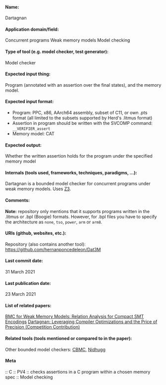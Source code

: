 #### Name:
Dartagnan

#### Application domain/field:
Concurrent programs
Weak memory models
Model checking

#### Type of tool (e.g. model checker, test generator):
Model checker

#### Expected input thing:
Program (annotated with an assertion over the final states), and the memory model.

#### Expected input format:
- Program: PPC, x86, AArch64 assembly, subset of C11, or own .pts format (all limited to the subsets supported by Herd's .litmus format)
- Assertion in program should be written with the SVCOMP command: `__VERIFIER_assert`
- Memory model: CAT

#### Expected output:
Whether the written assertion holds for the program under the specified memory model

#### Internals (tools used, frameworks, techniques, paradigms, ...):
Dartagnan is a bounded model checker for concurrent programs under weak memory models.
Uses [Z3](../Solvers/SMT/Z3.md).

#### Comments:
**Note:** repository only mentions that it supports programs written in the .litmus or .bpl (Boogie) formats. However, for .bpl files you have to specify the architecture as `none`, `tso`, `power`, `arm` or `arm8`.

#### URIs (github, websites, etc.):
Repository (also contains another tool): https://github.com/hernanponcedeleon/Dat3M

#### Last commit date:
31 March 2021

#### Last publication date:
23 March 2021

#### List of related papers:
[BMC for Weak Memory Models: Relation Analysis for Compact SMT Encodings](https://doi.org/10.1007/978-3-030-25540-4_19)
[Dartagnan: Leveraging Compiler Optimizations and the Price of Precision (Competition Contribution)](https://doi.org/10.1007/978-3-030-72013-1_26)

#### Related tools (tools mentioned or compared to in the paper):
Other bounded model checkers: [CBMC](CBMC.md), [Nidhugg](../Nidhugg.md)

#### Meta
:: C
:: PV4 :: checks assertions in a C program within a chosen memory spec
:: Model checking